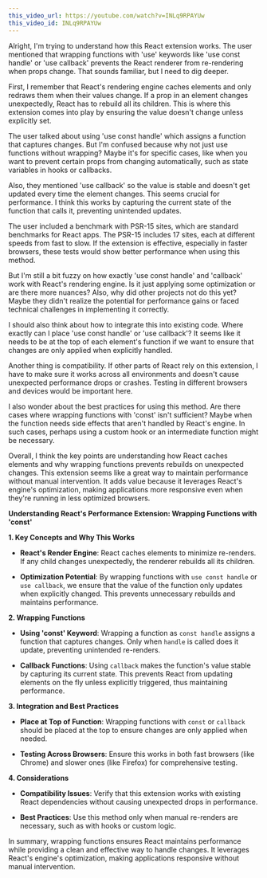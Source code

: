 ```yaml
---
this_video_url: https://youtube.com/watch?v=INLq9RPAYUw
this_video_id: INLq9RPAYUw
---
```

<think>
Alright, I'm trying to understand how this React extension works. The user mentioned that wrapping functions with 'use' keywords like 'use const handle' or 'use callback' prevents the React renderer from re-rendering when props change. That sounds familiar, but I need to dig deeper.

First, I remember that React's rendering engine caches elements and only redraws them when their values change. If a prop in an element changes unexpectedly, React has to rebuild all its children. This is where this extension comes into play by ensuring the value doesn't change unless explicitly set.

The user talked about using 'use const handle' which assigns a function that captures changes. But I'm confused because why not just use functions without wrapping? Maybe it's for specific cases, like when you want to prevent certain props from changing automatically, such as state variables in hooks or callbacks.

Also, they mentioned 'use callback' so the value is stable and doesn't get updated every time the element changes. This seems crucial for performance. I think this works by capturing the current state of the function that calls it, preventing unintended updates.

The user included a benchmark with PSR-15 sites, which are standard benchmarks for React apps. The PSR-15 includes 17 sites, each at different speeds from fast to slow. If the extension is effective, especially in faster browsers, these tests would show better performance when using this method.

But I'm still a bit fuzzy on how exactly 'use const handle' and 'callback' work with React's rendering engine. Is it just applying some optimization or are there more nuances? Also, why did other projects not do this yet? Maybe they didn't realize the potential for performance gains or faced technical challenges in implementing it correctly.

I should also think about how to integrate this into existing code. Where exactly can I place 'use const handle' or 'use callback'? It seems like it needs to be at the top of each element's function if we want to ensure that changes are only applied when explicitly handled.

Another thing is compatibility. If other parts of React rely on this extension, I have to make sure it works across all environments and doesn't cause unexpected performance drops or crashes. Testing in different browsers and devices would be important here.

I also wonder about the best practices for using this method. Are there cases where wrapping functions with 'const' isn't sufficient? Maybe when the function needs side effects that aren't handled by React's engine. In such cases, perhaps using a custom hook or an intermediate function might be necessary.

Overall, I think the key points are understanding how React caches elements and why wrapping functions prevents rebuilds on unexpected changes. This extension seems like a great way to maintain performance without manual intervention. It adds value because it leverages React's engine's optimization, making applications more responsive even when they're running in less optimized browsers.
</think>

**Understanding React's Performance Extension: Wrapping Functions with 'const'**

**1. Key Concepts and Why This Works**

- **React's Render Engine**: React caches elements to minimize re-renders. If any child changes unexpectedly, the renderer rebuilds all its children.

- **Optimization Potential**: By wrapping functions with `use const handle` or `use callback`, we ensure that the value of the function only updates when explicitly changed. This prevents unnecessary rebuilds and maintains performance.

**2. Wrapping Functions**

- **Using 'const' Keyword**: Wrapping a function as `const handle` assigns a function that captures changes. Only when `handle` is called does it update, preventing unintended re-renders.

- **Callback Functions**: Using `callback` makes the function's value stable by capturing its current state. This prevents React from updating elements on the fly unless explicitly triggered, thus maintaining performance.

**3. Integration and Best Practices**

- **Place at Top of Function**: Wrapping functions with `const` or `callback` should be placed at the top to ensure changes are only applied when needed.

- **Testing Across Browsers**: Ensure this works in both fast browsers (like Chrome) and slower ones (like Firefox) for comprehensive testing.

**4. Considerations**

- **Compatibility Issues**: Verify that this extension works with existing React dependencies without causing unexpected drops in performance.

- **Best Practices**: Use this method only when manual re-renders are necessary, such as with hooks or custom logic.

In summary, wrapping functions ensures React maintains performance while providing a clean and effective way to handle changes. It leverages React's engine's optimization, making applications responsive without manual intervention.
